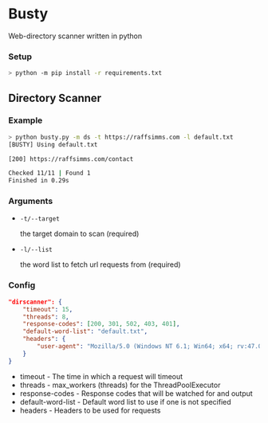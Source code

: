 # Busty
Web-directory scanner written in python


### Setup
```sh
> python -m pip install -r requirements.txt
```

## Directory Scanner

### Example

```sh
> python busty.py -m ds -t https://raffsimms.com -l default.txt
[BUSTY] Using default.txt

[200] https://raffsimms.com/contact

Checked 11/11 | Found 1
Finished in 0.29s
```


### Arguments
- `-t/--target`

  the target domain to scan (required)
  
- `-l/--list` 

  the word list to fetch url requests from (required)

### Config

```json
"dirscanner": {
    "timeout": 15,
    "threads": 8,
    "response-codes": [200, 301, 502, 403, 401],
    "default-word-list": "default.txt",
    "headers": {
        "user-agent": "Mozilla/5.0 (Windows NT 6.1; Win64; x64; rv:47.0) Gecko/20100101 Firefox/47.0"
    }
}
```

- timeout - The time in which a request will timeout
- threads - max_workers (threads) for the ThreadPoolExecutor
- response-codes - Response codes that will be watched for and output
- default-word-list - Default word list to use if one is not specified
- headers - Headers to be used for requests

